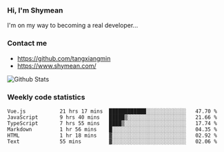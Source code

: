 ### Hi, I'm Shymean

I'm on my way to becoming a real developer...

### Contact me

- <https://github.com/tangxiangmin>
- <https://www.shymean.com/>

![Github Stats](https://github-readme-stats.vercel.app/api?username=tangxiangmin&show_icons=true&theme=dark)


###  Weekly code statistics

<!--START_SECTION:waka-->

```text
Vue.js           21 hrs 17 mins  ████████████░░░░░░░░░░░░░   47.70 %
JavaScript       9 hrs 40 mins   █████▒░░░░░░░░░░░░░░░░░░░   21.66 %
TypeScript       7 hrs 55 mins   ████▒░░░░░░░░░░░░░░░░░░░░   17.74 %
Markdown         1 hr 56 mins    █░░░░░░░░░░░░░░░░░░░░░░░░   04.35 %
HTML             1 hr 18 mins    ▓░░░░░░░░░░░░░░░░░░░░░░░░   02.92 %
Text             55 mins         ▓░░░░░░░░░░░░░░░░░░░░░░░░   02.06 %
```

<!--END_SECTION:waka-->